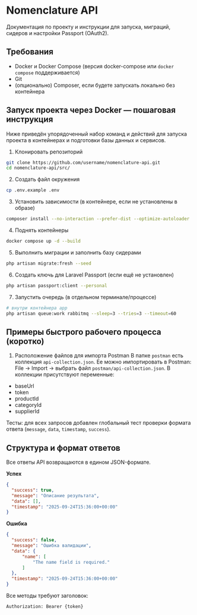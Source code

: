 # Nomenclature API

Документация по проекту и инструкции для запуска, миграций, сидеров и настройки Passport (OAuth2).

## Требования

- Docker и Docker Compose (версия docker-compose или `docker compose` поддерживается)
- Git
- (опционально) Composer, если будете запускать локально без контейнера

## Запуск проекта через Docker — пошаговая инструкция

Ниже приведён упорядоченный набор команд и действий для запуска проекта в контейнерах и подготовки базы данных и сервисов.

1. Клонировать репозиторий
```bash
git clone https://github.com/username/nomenclature-api.git
cd nomenclature-api/src/
```

2. Создать файл окружения
```bash
cp .env.example .env
```

3. Установить зависимости (в контейнере, если не установлены в образе)
```bash
composer install --no-interaction --prefer-dist --optimize-autoloader
```

4. Поднять контейнеры
```bash
docker compose up -d --build
```

5. Выполнить миграции и заполнить базу сидерами
```bash
php artisan migrate:fresh --seed
```

6. Создать ключь для Laravel Passport (если ещё не установлен)
```bash
php artisan passport:client --personal
```

7. Запустить очередь (в отдельном терминале/процессе)
```bash
# внутри контейнера app
php artisan queue:work rabbitmq --sleep=3 --tries=3 --timeout=60
```

## Примеры быстрого рабочего процесса (коротко)

1. Расположение файлов для импорта Postman
В папке `postman` есть коллекция `api-collection.json`. Ее можно импортировать в Postman: File → Import → выбрать файл `postman/api-collection.json`.
В коллекции присутствуют переменные:
- baseUrl
- token
- productId
- categoryId
- supplierId

Тесты: для всех запросов добавлен глобальный тест проверки формата ответа (`message`, `data`, `timestamp`, `success`).

## Структура и формат ответов

Все ответы API возвращаются в едином JSON-формате.

**Успех**
```json
{
  "success": true,
  "message": "Описание результата",
  "data": [],
  "timestamp": "2025-09-24T15:36:00+00:00"
}
```

**Ошибка**
```json
{
  "success": false,
  "message": "Ошибка валидации",
  "data": {
      "name": [
          "The name field is required."
      ]
  },
  "timestamp": "2025-09-24T15:36:00+00:00"
}
```

Все методы требуют заголовок:
```
Authorization: Bearer {token}
```


